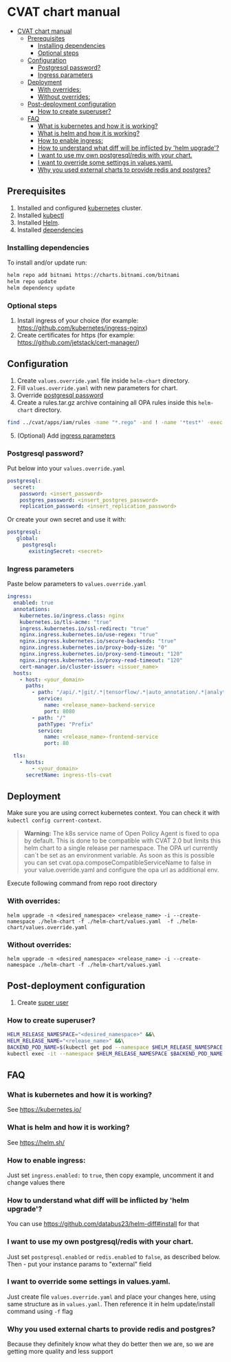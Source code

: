 # CVAT chart manual

- [CVAT chart manual](#cvat-chart-manual)
  - [Prerequisites](#prerequisites)
    - [Installing dependencies](#installing-dependencies)
    - [Optional steps](#optional-steps)
  - [Configuration](#configuration)
    - [Postgresql password?](#postgresql-password)
    - [Ingress parameters](#ingress-parameters)
  - [Deployment](#deployment)
    - [With overrides:](#with-overrides)
    - [Without overrides:](#without-overrides)
  - [Post-deployment configuration](#post-deployment-configuration)
    - [How to create superuser?](#how-to-create-superuser)
  - [FAQ](#faq)
    - [What is kubernetes and how it is working?](#what-is-kubernetes-and-how-it-is-working)
    - [What is helm and how it is working?](#what-is-helm-and-how-it-is-working)
    - [How to enable ingress:](#how-to-enable-ingress)
    - [How to understand what diff will be inflicted by 'helm upgrade'?](#how-to-understand-what-diff-will-be-inflicted-by-helm-upgrade)
    - [I want to use my own postgresql/redis with your chart.](#i-want-to-use-my-own-postgresqlredis-with-your-chart)
    - [I want to override some settings in values.yaml.](#i-want-to-override-some-settings-in-valuesyaml)
    - [Why you used external charts to provide redis and postgres?](#why-you-used-external-charts-to-provide-redis-and-postgres)

## Prerequisites
1. Installed and configured [kubernetes](https://kubernetes.io/) cluster.
2. Installed [kubectl](https://kubernetes.io/docs/tasks/tools/#kubectl)
3. Installed [Helm](https://helm.sh/).
4. Installed [dependencies](#installing-dependencies)

### Installing dependencies
To install and/or update run:
```sh
helm repo add bitnami https://charts.bitnami.com/bitnami
helm repo update
helm dependency update
```

### Optional steps
1. Install ingress of your choice (for example: <https://github.com/kubernetes/ingress-nginx>)
2. Create certificates for https (for example: <https://github.com/jetstack/cert-manager/>)

## Configuration
1. Create `values.override.yaml` file inside `helm-chart` directory.
2. Fill `values.override.yaml` with new parameters for chart.
3. Override [postgresql password](#postgresql-password)
4. Create a rules.tar.gz archive containing all OPA rules inside this `helm-chart` directory.
  ```sh
  find ../cvat/apps/iam/rules -name "*.rego" -and ! -name '*test*' -exec basename {} \; | tar -czf rules.tar.gz -C ../cvat/apps/iam/rules/ -T -
  ```
5. (Optional) Add [ingress parameters](#ingress-parameters)

### Postgresql password?
Put below into your `values.override.yaml`
```yaml
postgresql:
  secret:
    password: <insert_password>
    postgres_password: <insert_postgres_password>
    replication_password: <insert_replication_password>
```
Or create your own secret and use it with:
```yaml
postgresql:
   global:
     postgresql:
       existingSecret: <secret>
```

### Ingress parameters
Paste below parameters to `values.override.yaml`
```yaml
ingress:
  enabled: true
  annotations:
    kubernetes.io/ingress.class: nginx
    kubernetes.io/tls-acme: "true"
    ingress.kubernetes.io/ssl-redirect: "true"
    nginx.ingress.kubernetes.io/use-regex: "true"
    nginx.ingress.kubernetes.io/secure-backends: "true"
    nginx.ingress.kubernetes.io/proxy-body-size: "0"
    nginx.ingress.kubernetes.io/proxy-send-timeout: "120"
    nginx.ingress.kubernetes.io/proxy-read-timeout: "120"
    cert-manager.io/cluster-issuer: <issuer_name>
  hosts:
    - host: <your_domain>
      paths:
        - path: "/api/.*|git/.*|tensorflow/.*|auto_annotation/.*|analytics/.*|static/.*|admin|admin/.*|documentation/.*|dextr/.*|reid/.*"
          service:
            name: <release_name>-backend-service
            port: 8080
        - path: "/"
          pathType: "Prefix"
          service:
            name: <release_name>-frontend-service
            port: 80

  tls:
    - hosts:
        - <your_domain>
      secretName: ingress-tls-cvat
```

## Deployment
Make sure you are using correct kubernetes context. You can check it with `kubectl config current-context`.

> **Warning:** The k8s service name of Open Policy Agent is fixed to opa by default.
This is done to be compatible with CVAT 2.0 but limits this helm chart to a single release per namespace.
The OPA url currently can´t be set as an environment variable.
As soon as this is possible you can set cvat.opa.composeCompatibleServiceName
to false in your value.override.yaml and configure the opa url as additional env.

Execute following command from repo root directory
### With overrides:
```helm upgrade -n <desired_namespace> <release_name> -i --create-namespace ./helm-chart -f ./helm-chart/values.yaml  -f ./helm-chart/values.override.yaml```

### Without overrides:
```helm upgrade -n <desired_namespace> <release_name> -i --create-namespace ./helm-chart -f ./helm-chart/values.yaml```

## Post-deployment configuration

1. Create [super user](#how-to-create-superuser)

### How to create superuser?
```sh
HELM_RELEASE_NAMESPACE="<desired_namespace>" &&\
HELM_RELEASE_NAME="<release_name>" &&\
BACKEND_POD_NAME=$(kubectl get pod --namespace $HELM_RELEASE_NAMESPACE -l tier=backend,app.kubernetes.io/instance=$HELM_RELEASE_NAME -o jsonpath='{.items[0].metadata.name}') &&\
kubectl exec -it --namespace $HELM_RELEASE_NAMESPACE $BACKEND_POD_NAME -c cvat-backend-app-container -- python manage.py createsuperuser
```

## FAQ

### What is kubernetes and how it is working?
See <https://kubernetes.io/>
### What is helm and how it is working?
See <https://helm.sh/>
### How to enable ingress:
  Just set `ingress.enabled:` to `true`, then copy example, uncomment it and change values there
### How to understand what diff will be inflicted by 'helm upgrade'?
You can use <https://github.com/databus23/helm-diff#install> for that
### I want to use my own postgresql/redis with your chart.
Just set `postgresql.enabled` or `redis.enabled` to `false`, as described below.
Then - put your instance params to "external" field
### I want to override some settings in values.yaml.
Just create file `values.override.yaml` and place your changes here, using same structure as in `values.yaml`.
Then reference it in helm update/install command using `-f` flag
### Why you used external charts to provide redis and postgres?
Because they definitely know what they do better then we are, so we are getting more quality and less support
